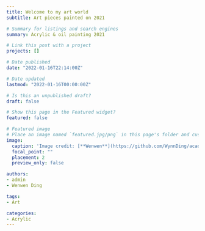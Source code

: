 ```yaml
---
title: Welcome to my art world
subtitle: Art pieces painted on 2021

# Summary for listings and search engines
summary: Acrylic & oil painting 2021

# Link this post with a project
projects: []

# Date published
date: "2022-01-16T22:14:00Z"

# Date updated
lastmod: "2022-01-16T00:00:00Z"

# Is this an unpublished draft?
draft: false

# Show this page in the Featured widget?
featured: false

# Featured image
# Place an image named `featured.jpg/png` in this page's folder and customize its options here.
image:
  caption: 'Image credit: [**Wenwen**](https://github.com/WynnDing/academic-kickstart/blob/8e279a2395574e219444a3224a0285f243dbfde5/static/img/bolan.jpeg)'
  focal_point: ""
  placement: 2
  preview_only: false

authors:
- admin
- Wenwen Ding

tags:
- Art

categories:
- Acrylic
---
```

